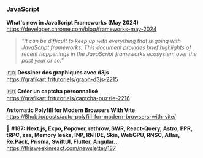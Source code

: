### JavaScript

**What's new in JavaScript Frameworks (May 2024)**  
https://developer.chrome.com/blog/frameworks-may-2024

> _"It can be difficult to keep up with everything that is going with JavaScript
> frameworks. This document provides brief highlights of recent happenings in
> the JavaScript frameworks ecosystem over the past year or so."_

🇫🇷 **Dessiner des graphiques avec d3js**  
https://grafikart.fr/tutoriels/graph-d3js-2215

🇫🇷 **Créer un captcha personnalisé**  
https://grafikart.fr/tutoriels/captcha-puzzle-2216

**Automatic Polyfill for Modern Browsers With Vite**  
https://8hob.io/posts/auto-polyfill-for-modern-browsers-with-vite/

**📨 #187: Next.js, Expo, Popover, rethrow, SWR, React-Query, Astro, PPR, tRPC,
zsa, Memory leaks, INP, RN IDE, Skia, WebGPU, RNSC, Atlas, Re.Pack, Prisma,
SwiftUI, Flutter, Angular...**  
https://thisweekinreact.com/newsletter/187
